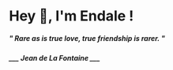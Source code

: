 <h1 title="head"> Hey 👋, I'm Endale !</h1>

**<h5><i>" Rare as is true love, true friendship is rarer. "</i></h5>**

*<b>___ Jean de La Fontaine ___</b>*
